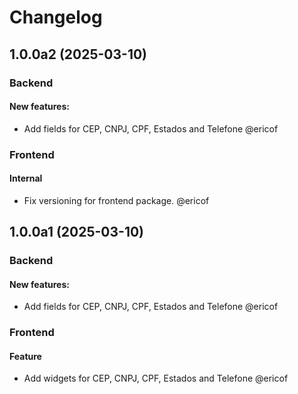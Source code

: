 # Changelog

<!-- towncrier release notes start -->
## 1.0.0a2 (2025-03-10)

### Backend


#### New features:

- Add fields for CEP, CNPJ, CPF, Estados and Telefone @ericof 



### Frontend

#### Internal

- Fix versioning for frontend package. @ericof 



## 1.0.0a1 (2025-03-10)

### Backend


#### New features:

- Add fields for CEP, CNPJ, CPF, Estados and Telefone @ericof 



### Frontend

#### Feature

- Add widgets for CEP, CNPJ, CPF, Estados and Telefone @ericof 



